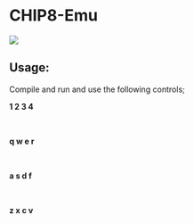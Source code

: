 <h1>CHIP8-Emu</h1>
<img src="https://doctard.s-ul.eu/v0I9lTnb">
<h2>Usage:</h2>
Compile and run and use the following controls;<br/>
<p><b>1 2 3 4</b></p><br/>
<p><b>q w e r</b></p><br/>
<p><b>a s d f</b></p><br/>
<p><b>z x c v</b></p><br/>
